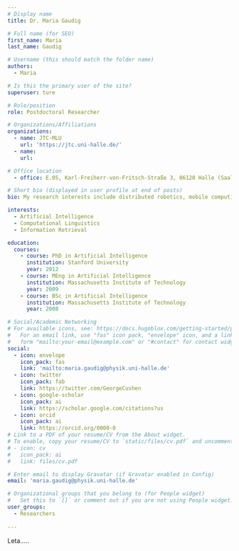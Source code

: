 ```yaml
---
# Display name
title: Dr. Maria Gaudig

# Full name (for SEO)
first_name: Maria
last_name: Gaudig

# Username (this should match the folder name)
authors:
  - Maria

# Is this the primary user of the site?
superuser: ture

# Role/position
role: Postdoctoral Researcher

# Organizations/Affiliations
organizations:
  - name: JTC-MLU
    url: 'https://jtc.uni-halle.de/'
  - name: 
    url: 

# Office location
  - office: E.05, Karl-Freiherr-von-Fritsch-Straße 3, 06120 Halle (Saale), Germany

# Short bio (displayed in user profile at end of posts)
bio: My research interests include distributed robotics, mobile computing and programmable matter.

interests:
  - Artificial Intelligence
  - Computational Linguistics
  - Information Retrieval

education:
  courses:
    - course: PhD in Artificial Intelligence
      institution: Stanford University
      year: 2012
    - course: MEng in Artificial Intelligence
      institution: Massachusetts Institute of Technology
      year: 2009
    - course: BSc in Artificial Intelligence
      institution: Massachusetts Institute of Technology
      year: 2008

# Social/Academic Networking
# For available icons, see: https://docs.hugoblox.com/getting-started/page-builder/#icons
#   For an email link, use "fas" icon pack, "envelope" icon, and a link in the
#   form "mailto:your-email@example.com" or "#contact" for contact widget.
social:
  - icon: envelope
    icon_pack: fas
    link: 'mailto:maria.gaudig@physik.uni-halle.de'
  - icon: twitter
    icon_pack: fab
    link: https://twitter.com/GeorgeCushen
  - icon: google-scholar
    icon_pack: ai
    link: https://scholar.google.com/citations?us
  - icon: orcid
    icon_pack: ai
    link: https://orcid.org/0000-0
# Link to a PDF of your resume/CV from the About widget.
# To enable, copy your resume/CV to `static/files/cv.pdf` and uncomment the lines below.
# - icon: cv
#   icon_pack: ai
#   link: files/cv.pdf

# Enter email to display Gravatar (if Gravatar enabled in Config)
email: 'maria.gaudig@physik.uni-halle.de'

# Organizational groups that you belong to (for People widget)
#   Set this to `[]` or comment out if you are not using People widget.
user_groups:
  - Researchers
  
---
```


Leta.....